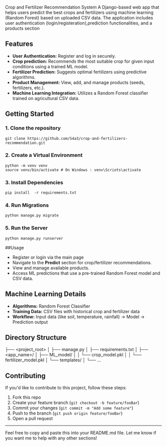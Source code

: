 Crop and Fertilizer Recommendation System
A Django-based web app that helps users predict the best crops and fertilizers using machine learning (Random Forest) based on uploaded CSV data.
The application includes user authentication (login/registeration),prediction functionalities, and a products section


## Features
- **User Authentication:** Register and log in securely.
- **Crop prediction:** Recommends the most suitable crop for given input conditions using a trained ML model.
- **Fertilizer Prediction:** Suggests optimal fertilizers using predictive algorithms.
- **Product Management:** View, add, and manage products (seeds, fertilizers, etc.).
- **Machine Learning Integration:** Utilizes a Random Forest classifier trained on agricultural CSV data.

## Getting Started 

### 1. Clone the repository 
    git clone https://github.com/S4a3/crop-and-fertilizers-recommendation.git
### 2. Create a Virtual Environment

    python -m venv venv
    source venv/bin/activate # On Windows : venv\Scriots\activate

### 3. Install Dependencies
    pip install  -r requirements.txt

### 4. Run Migrations
    python manage.py migrate

### 5. Run the Server
    python manage.py runserver

##Usage 

- Register or login via the main page
- Navigate to the **Predict** section for crop/fertilizer recommendations.
- View and manage available products.
- Access ML predictions that use a pre-trained Random Forest model and CSV data.

## Machine Learning Details

- **Algorithms:** Random Forest Classifier
- **Training Data:** CSV files with historical crop and fertilizer data
- **Workflow:** Input data (like soil, temperature, rainfall) -> Model -> Prediction output

## Directory Structure

├── <project_root>
│   ├── manage.py
│   ├── requirements.txt
│   ├── <app_name>/
│   ├── ML_model/
│   │   └── crop_model.pkl
│   │   └── fertilizer_model.pkl
│   └── templates/
│       └── ...



## Contributing

If you'd like to contribute to this project, follow these steps:

1. Fork this repo
2. Create your feature branch (`git checkout -b feature/fooBar`)
3. Commit your changes (`git commit -m "Add some feature"`)
4. Push to the branch (`git push origin feature/fooBar`)
5. Open a pull request

---

Feel free to copy and paste this into your README.md file. Let me know if you want me to help with any other sections!


  
